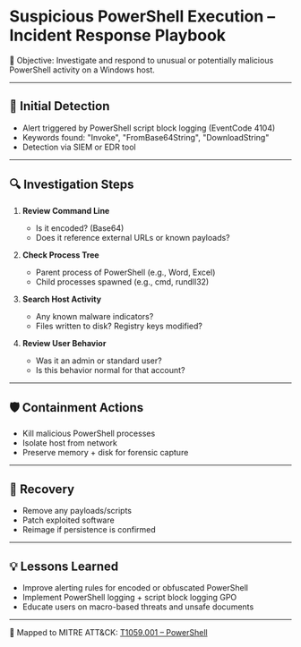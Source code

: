 # Suspicious PowerShell Execution – Incident Response Playbook

🧠 Objective: Investigate and respond to unusual or potentially malicious PowerShell activity on a Windows host.

---

## 🧪 Initial Detection

- Alert triggered by PowerShell script block logging (EventCode 4104)  
- Keywords found: "Invoke", "FromBase64String", "DownloadString"  
- Detection via SIEM or EDR tool

---

## 🔍 Investigation Steps

1. **Review Command Line**  
   - Is it encoded? (Base64)  
   - Does it reference external URLs or known payloads?

2. **Check Process Tree**  
   - Parent process of PowerShell (e.g., Word, Excel)  
   - Child processes spawned (e.g., cmd, rundll32)

3. **Search Host Activity**  
   - Any known malware indicators?  
   - Files written to disk? Registry keys modified?

4. **Review User Behavior**  
   - Was it an admin or standard user?  
   - Is this behavior normal for that account?

---

## 🛡️ Containment Actions

- Kill malicious PowerShell processes  
- Isolate host from network  
- Preserve memory + disk for forensic capture

---

## 📄 Recovery

- Remove any payloads/scripts  
- Patch exploited software  
- Reimage if persistence is confirmed

---

## 💡 Lessons Learned

- Improve alerting rules for encoded or obfuscated PowerShell  
- Implement PowerShell logging + script block logging GPO  
- Educate users on macro-based threats and unsafe documents

---

🎯 Mapped to MITRE ATT&CK: [T1059.001 – PowerShell](https://attack.mitre.org/techniques/T1059/001)

